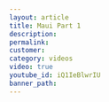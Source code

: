 ```yaml
---
layout: article
title: Maui Part 1
description:
permalink:
customer:
category: videos
video: true
youtube_id: iQ1IeBlwrIU
banner_path:
---
```



